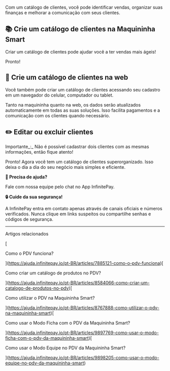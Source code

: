 Com um catálogo de clientes, você pode identificar vendas, organizar suas finanças e melhorar a comunicação com seus clientes.

## 📚 **Crie um catálogo de clientes na Maquininha Smart**

Criar um catálogo de clientes pode ajudar você a ter vendas mais ágeis!

Pronto!

## 📱 **Crie um catálogo de clientes na web**

Você também pode criar um catálogo de clientes acessando seu cadastro em um navegador do celular, computador ou tablet.

  
Tanto na maquininha quanto na web, os dados serão atualizados automaticamente em todas as suas soluções. Isso facilita pagamentos e a comunicação com os clientes quando necessário.

## ✏️ **Editar ou excluir clientes**

Importante_:_ Não é possível cadastrar dois clientes com as mesmas informações, então fique atento!

Pronto! Agora você tem um catálogo de clientes superorganizado. Isso deixa o dia a dia do seu negócio mais simples e eficiente.

**🔔 Precisa de ajuda?**

Fale com nossa equipe pelo chat no App InfinitePay.

**🔒 Cuide da sua segurança!**

A InfinitePay entra em contato apenas através de canais oficiais e números verificados. Nunca clique em links suspeitos ou compartilhe senhas e códigos de segurança.

___

Artigos relacionados

[

Como o PDV funciona?

](https://ajuda.infinitepay.io/pt-BR/articles/7885121-como-o-pdv-funciona)[

Como criar um catálogo de produtos no PDV?

](https://ajuda.infinitepay.io/pt-BR/articles/8584066-como-criar-um-catalogo-de-produtos-no-pdv)[

Como utilizar o PDV na Maquininha Smart?

](https://ajuda.infinitepay.io/pt-BR/articles/8767888-como-utilizar-o-pdv-na-maquininha-smart)[

Como usar o Modo Ficha com o PDV da Maquininha Smart?

](https://ajuda.infinitepay.io/pt-BR/articles/9897769-como-usar-o-modo-ficha-com-o-pdv-da-maquininha-smart)[

Como usar o Modo Equipe no PDV da Maquininha Smart?

](https://ajuda.infinitepay.io/pt-BR/articles/9898205-como-usar-o-modo-equipe-no-pdv-da-maquininha-smart)